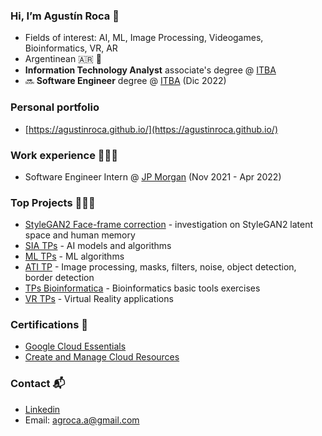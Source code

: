 ### Hi, I’m Agustín Roca 👋
- Fields of interest: AI, ML, Image Processing, Videogames, Bioinformatics, VR, AR
- Argentinean 🇦🇷 🧉
- **Information Technology Analyst** associate's degree @ [ITBA](https://www.itba.edu.ar)
- 🔜 **Software Engineer** degree @ [ITBA](https://www.itba.edu.ar) (Dic 2022)

### Personal portfolio
- [https://agustinroca.github.io/](https://agustinroca.github.io/)

### Work experience 👨🏻‍🔧
- Software Engineer Intern @ [JP Morgan](https://www.jpmorgan.com/AR/en/about-us) (Nov 2021 - Apr 2022)

### Top Projects 👨🏻‍🎨
- [StyleGAN2 Face-frame correction](https://github.com/AgustinRoca/StyleGAN2-FaceFrameCorrection) - investigation on StyleGAN2 latent space and human memory
- [SIA TPs](https://github.com/AgustinRoca/SIA-TPs) - AI models and algorithms
- [ML TPs](https://github.com/AgustinRoca/ML-TPs) - ML algorithms
- [ATI TP](https://github.com/AgustinRoca/ATI-TP) - Image processing, masks, filters, noise, object detection, border detection
- [TPs Bioinformatica](https://github.com/AgustinRoca/Bioinformatica-TPs) - Bioinformatics basic tools exercises
- [VR TPs](https://github.com/AgustinRoca/VR-TPs) - Virtual Reality applications

### Certifications 🪪
- [Google Cloud Essentials](https://www.cloudskillsboost.google/public_profiles/b052fff1-74ce-41be-8abe-b74ffcb2423d/badges/1757114)
- [Create and Manage Cloud Resources](https://www.cloudskillsboost.google/public_profiles/b052fff1-74ce-41be-8abe-b74ffcb2423d/badges/1785023)

### Contact 📬
- [Linkedin](https://www.linkedin.com/in/agroca)
- Email: agroca.a@gmail.com
